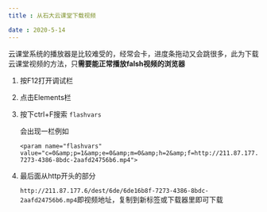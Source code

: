 ```yaml
---
title : 从石大云课堂下载视频

date : 2020-5-14
---
```


云课堂系统的播放器是比较难受的，经常会卡，进度条拖动又会跳很多，此为下载云课堂视频的方法，只**需要能正常播放falsh视频的浏览器**

1. 按F12打开调试栏

2. 点击Elements栏

3. 按下ctrl+F搜索 ` flashvars `

   会出现一栏例如

   ```
   <param name="flashvars" value="c=0&amp;p=1&amp;e=0&amp;m=0&amp;h=2&amp;f=http://211.87.177.6/dest/6de/6de16b8f-7273-4386-8bdc-2aafd24756b6.mp4">
   ```

4. 最后面从http开头的部分

   ```http://211.87.177.6/dest/6de/6de16b8f-7273-4386-8bdc-2aafd24756b6.mp4```即视频地址，复制到新标签或下载器里即可下载

